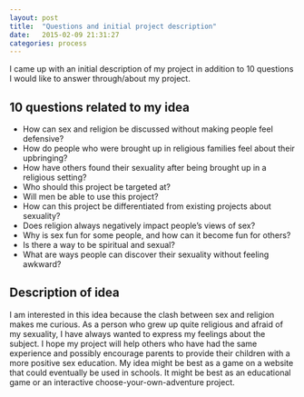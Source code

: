 ```yaml
---
layout: post
title:  "Questions and initial project description"
date:   2015-02-09 21:31:27
categories: process
---
```

I came up with an initial description of my project in addition to 10 questions I would like to answer through/about my project.

## 10 questions related to my idea
- How can sex and religion be discussed without making people feel defensive?
- How do people who were brought up in religious families feel about their upbringing?
- How have others found their sexuality after being brought up in a religious setting?
- Who should this project be targeted at?
- Will men be able to use this project?
- How can this project be differentiated from existing projects about sexuality?
- Does religion always negatively impact people’s views of sex?
- Why is sex fun for some people, and how can it become fun for others?
- Is there a way to be spiritual and sexual?
- What are ways people can discover their sexuality without feeling awkward?

## Description of idea

I am interested in this idea because the clash between sex and religion makes me curious. As a person who grew up quite religious and afraid of my sexuality, I have always wanted to express my feelings about the subject. I hope my project will help others who have had the same experience and possibly encourage parents to provide their children with a more positive sex education. My idea might be best as a game on a website that could eventually be used in schools. It might be best as an educational game or an interactive choose-your-own-adventure project.
